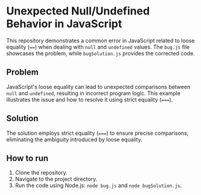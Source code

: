 # Unexpected Null/Undefined Behavior in JavaScript

This repository demonstrates a common error in JavaScript related to loose equality (`==`) when dealing with `null` and `undefined` values.  The `bug.js` file showcases the problem, while `bugSolution.js` provides the corrected code.

## Problem

JavaScript's loose equality can lead to unexpected comparisons between `null` and `undefined`, resulting in incorrect program logic.  This example illustrates the issue and how to resolve it using strict equality (`===`).

## Solution

The solution employs strict equality (`===`) to ensure precise comparisons, eliminating the ambiguity introduced by loose equality.

## How to run

1. Clone the repository.
2. Navigate to the project directory.
3. Run the code using Node.js: `node bug.js` and `node bugSolution.js`.